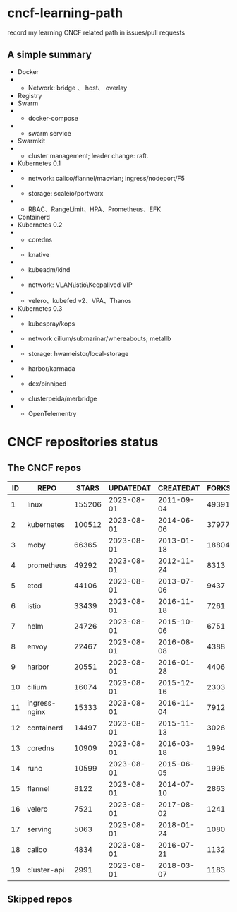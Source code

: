 # cncf-learning-path
record my learning CNCF related path in issues/pull requests

## A simple summary
- Docker
- - Network: bridge 、 host、 overlay
- Registry
- Swarm
- - docker-compose
- - swarm service
- Swarmkit
- - cluster management; leader change: raft.
- Kubernetes 0.1
- - network: calico/flannel/macvlan; ingress/nodeport/F5
- - storage: scaleio/portworx
- - RBAC、RangeLimit、HPA、Prometheus、EFK
- Containerd
- Kubernetes 0.2
- - coredns
- - knative
- - kubeadm/kind
- - network: VLAN\istio\Keepalived VIP
- - velero、kubefed v2、VPA、Thanos
- Kubernetes 0.3
- - kubespray/kops
- - network cilium/submarinar/whereabouts; metallb
- - storage: hwameistor/local-storage
- - harbor/karmada
- - dex/pinniped
- - clusterpeida/merbridge
- - OpenTelementry

# CNCF repositories status
<!--START_SECTION:github_repos-->
## The CNCF repos
| ID |     REPO      | STARS  | UPDATEDAT  | CREATEDAT  | FORKSCOUNT |
|----|---------------|--------|------------|------------|------------|
|  1 | linux         | 155206 | 2023-08-01 | 2011-09-04 |      49391 |
|  2 | kubernetes    | 100512 | 2023-08-01 | 2014-06-06 |      37977 |
|  3 | moby          |  66365 | 2023-08-01 | 2013-01-18 |      18804 |
|  4 | prometheus    |  49292 | 2023-08-01 | 2012-11-24 |       8313 |
|  5 | etcd          |  44106 | 2023-08-01 | 2013-07-06 |       9437 |
|  6 | istio         |  33439 | 2023-08-01 | 2016-11-18 |       7261 |
|  7 | helm          |  24726 | 2023-08-01 | 2015-10-06 |       6751 |
|  8 | envoy         |  22467 | 2023-08-01 | 2016-08-08 |       4388 |
|  9 | harbor        |  20551 | 2023-08-01 | 2016-01-28 |       4406 |
| 10 | cilium        |  16074 | 2023-08-01 | 2015-12-16 |       2303 |
| 11 | ingress-nginx |  15333 | 2023-08-01 | 2016-11-04 |       7912 |
| 12 | containerd    |  14497 | 2023-08-01 | 2015-11-13 |       3026 |
| 13 | coredns       |  10909 | 2023-08-01 | 2016-03-18 |       1994 |
| 14 | runc          |  10599 | 2023-08-01 | 2015-06-05 |       1995 |
| 15 | flannel       |   8122 | 2023-08-01 | 2014-07-10 |       2863 |
| 16 | velero        |   7521 | 2023-08-01 | 2017-08-02 |       1241 |
| 17 | serving       |   5063 | 2023-08-01 | 2018-01-24 |       1080 |
| 18 | calico        |   4834 | 2023-08-01 | 2016-07-21 |       1132 |
| 19 | cluster-api   |   2991 | 2023-08-01 | 2018-03-07 |       1183 |



## Skipped repos
<!--END_SECTION:github_repos-->
